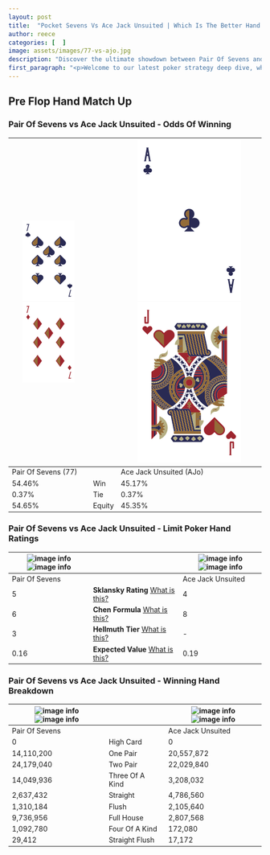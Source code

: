 ```yaml
---
layout: post
title:  "Pocket Sevens Vs Ace Jack Unsuited | Which Is The Better Hand In Poker? A Complete Guide"
author: reece
categories: [  ]
image: assets/images/77-vs-ajo.jpg
description: "Discover the ultimate showdown between Pair Of Sevens and Ace Jack Unsuited in poker! Uncover the odds, strategies, and scenarios where one hand triumphs over the other. Get ready to up your poker game with this thrilling analysis."
first_paragraph: "<p>Welcome to our latest poker strategy deep dive, where we're pitting two distinct hands against each other in a high-stakes showdown: Pair Of Sevens vs Ace Jack Unsuited.</p><p>In the dynamic world of poker, every decision counts, and knowing which hand holds the upper hand is key to your success at the table.</p><p>In this article, we'll dissect these two hands, explore the scenarios where one dominates the other, and equip you with the knowledge to make strategic choices that can tip the odds in your favor.</p><p>Get ready to unravel the intriguing dynamics of these poker hands and elevate your game to new heights.</p>"
---
```




[comment]: # (sp0)

## Pre Flop Hand Match Up

<div class="table hand-ratings" markdown="1"> 



### Pair Of Sevens vs Ace Jack Unsuited - Odds Of Winning


    
| ![image info](assets/images/hand1/7.png) ![image info](assets/images/hand1/7o.png) |  | ![image info](assets/images/hand2/a.png) ![image info](assets/images/hand2/jo.png) |
| -------- | -------- | -------- |
| Pair Of Sevens (77) |  | Ace Jack Unsuited (AJo) |
| 54.46% | Win | 45.17% |
| 0.37% | Tie | 0.37% |
| 54.65% | Equity | 45.35% |




[comment]: # (sp1)



### Pair Of Sevens vs Ace Jack Unsuited - Limit Poker Hand Ratings


    
| ![image info](https://www.riverpairs.com/assets/images/hand1/7.png) ![image info](https://www.riverpairs.com/assets/images/hand1/7o.png) |  | ![image info](https://www.riverpairs.com/assets/images/hand2/a.png) ![image info](https://www.riverpairs.com/assets/images/hand2/jo.png) |
| -------- | -------- | -------- |
| Pair Of Sevens |  | Ace Jack Unsuited |
| 5 | **Sklansky Rating** [What is this?](/sklansky-rating-explained) | 4 |
| 6 | **Chen Formula** [What is this?](/chen-formula-explained) | 8 |
| 3 | **Hellmuth Tier** [What is this?](/Hellmuth-tier-explained) | - |
| 0.16 | **Expected Value** [What is this?](/expected-value-explained) | 0.19 |




[comment]: # (sp2)



### Pair Of Sevens vs Ace Jack Unsuited - Winning Hand Breakdown


    
| ![image info](https://www.riverpairs.com/assets/images/hand1/7.png) ![image info](https://www.riverpairs.com/assets/images/hand1/7o.png) |  | ![image info](https://www.riverpairs.com/assets/images/hand2/a.png) ![image info](https://www.riverpairs.com/assets/images/hand2/jo.png) |
| -------- | -------- | -------- |
| Pair Of Sevens |  | Ace Jack Unsuited |
| 0 | High Card | 0 |
| 14,110,200 | One Pair | 20,557,872 |
| 24,179,040 | Two Pair | 22,029,840 |
| 14,049,936 | Three Of A Kind | 3,208,032 |
| 2,637,432 | Straight | 4,786,560 |
| 1,310,184 | Flush | 2,105,640 |
| 9,736,956 | Full House | 2,807,568 |
| 1,092,780 | Four Of A Kind | 172,080 |
| 29,412 | Straight Flush | 17,172 |




[comment]: # (sp3)



</div>

[comment]: # (sp4)



[comment]: # (sp5)

